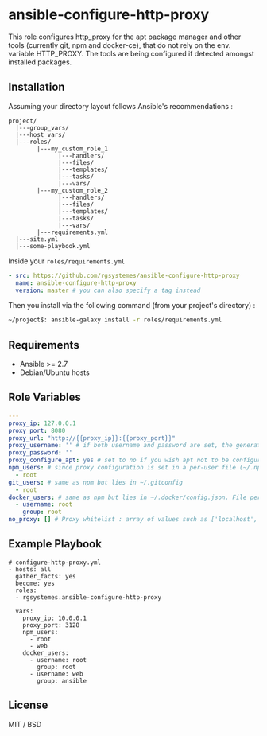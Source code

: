 # ansible-configure-http-proxy

This role configures http_proxy for the apt package manager and other tools (currently git, npm and docker-ce), that do not rely on the env. variable HTTP_PROXY.
The tools are being configured if detected amongst installed packages.

## Installation

Assuming your directory layout follows Ansible's recommendations :
    
    project/
      |---group_vars/
      |---host_vars/
      |---roles/
            |---my_custom_role_1
                  |---handlers/
                  |---files/
                  |---templates/
                  |---tasks/
                  |---vars/
            |---my_custom_role_2
                  |---handlers/
                  |---files/
                  |---templates/
                  |---tasks/
                  |---vars/
            |---requirements.yml 
      |---site.yml
      |---some-playbook.yml

Inside your `roles/requirements.yml`

```yml
- src: https://github.com/rgsystemes/ansible-configure-http-proxy
  name: ansible-configure-http-proxy
  version: master # you can also specify a tag instead
```

Then you install via the following command (from your project's directory) : 
```bash
~/project$: ansible-galaxy install -r roles/requirements.yml
```

## Requirements

- Ansible >= 2.7
- Debian/Ubuntu hosts

## Role Variables

```yml
---
proxy_ip: 127.0.0.1
proxy_port: 8080
proxy_url: "http://{{proxy_ip}}:{{proxy_port}}"
proxy_username: '' # if both username and password are set, the generated proxy_url variable will include them as follows : http://user:pass@host:port
proxy_password: ''
proxy_configure_apt: yes # set to no if you wish apt not to be configured by the role
npm_users: # since proxy configuration is set in a per-user file (~/.npmrc), the task needs to run for a list of users running npm commands on the host
  - root
git_users: # same as npm but lies in ~/.gitconfig
  - root
docker_users: # same as npm but lies in ~/.docker/config.json. File permissions must be set as it uses the template module
  - username: root
    group: root
no_proxy: [] # Proxy whitelist : array of values such as ['localhost', '192.168.0.0/16']
```

## Example Playbook

    # configure-http-proxy.yml
    - hosts: all
      gather_facts: yes
      become: yes
      roles:
      - rgsystemes.ansible-configure-http-proxy

      vars:
        proxy_ip: 10.0.0.1
        proxy_port: 3128
        npm_users:
          - root
          - web
        docker_users:
          - username: root
            group: root
          - username: web
            group: ansible

License
-------

MIT / BSD